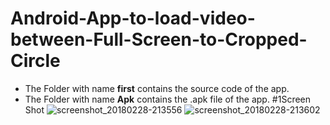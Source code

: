 # Android-App-to-load-video-between-Full-Screen-to-Cropped-Circle
* The Folder with name <b>first</b> contains the source code of the app.
* The Folder with name <b>Apk</b> contains the .apk file of the app.
#1Screen Shot
![screenshot_20180228-213556](https://user-images.githubusercontent.com/34371671/36798905-e40d2354-1cd1-11e8-8c2a-b95bc8c869fe.png)
![screenshot_20180228-213602](https://user-images.githubusercontent.com/34371671/36798907-e45a7c1c-1cd1-11e8-9b61-5e7dd81946c7.png)
